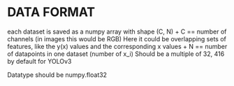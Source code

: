# DATA FORMAT
each dataset is saved as a numpy array with shape (C, N)
    + C  ==  number of channels (in images this would be RGB)
        Here it could be overlapping sets of features, like the y(x)
        values and the corresponding x values
    + N  ==  number of datapoints in one dataset (number of x_i)
        Should be a multiple of 32, 416 by default for YOLOv3

Datatype should be numpy.float32
